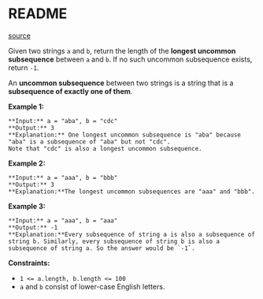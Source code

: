 # README #
[source](https://leetcode.com/problems/longest-uncommon-subsequence-i/)

Given two strings `a` and `b`, return the length of the **longest uncommon subsequence** between `a` and `b`. If no such uncommon subsequence exists, return `-1`.

An **uncommon subsequence** between two strings is a string that is a **<span data-keyword="subsequence-string">subsequence</span> of exactly one of them**.


**Example 1:**

```
**Input:** a = "aba", b = "cdc"
**Output:** 3
**Explanation:** One longest uncommon subsequence is "aba" because "aba" is a subsequence of "aba" but not "cdc".
Note that "cdc" is also a longest uncommon subsequence.
```

**Example 2:**

```
**Input:** a = "aaa", b = "bbb"
**Output:** 3
**Explanation:**The longest uncommon subsequences are "aaa" and "bbb".
```

**Example 3:**

```
**Input:** a = "aaa", b = "aaa"
**Output:** -1
**Explanation:**Every subsequence of string a is also a subsequence of string b. Similarly, every subsequence of string b is also a subsequence of string a. So the answer would be `-1`.
```


**Constraints:**


+ `1 <= a.length, b.length <= 100`
+ `a` and `b` consist of lower-case English letters.


